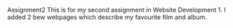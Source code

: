 Assignment2
This is for my second assignment in Website Development 1. I added 2 bew webpages which describe my favourite film and album.
